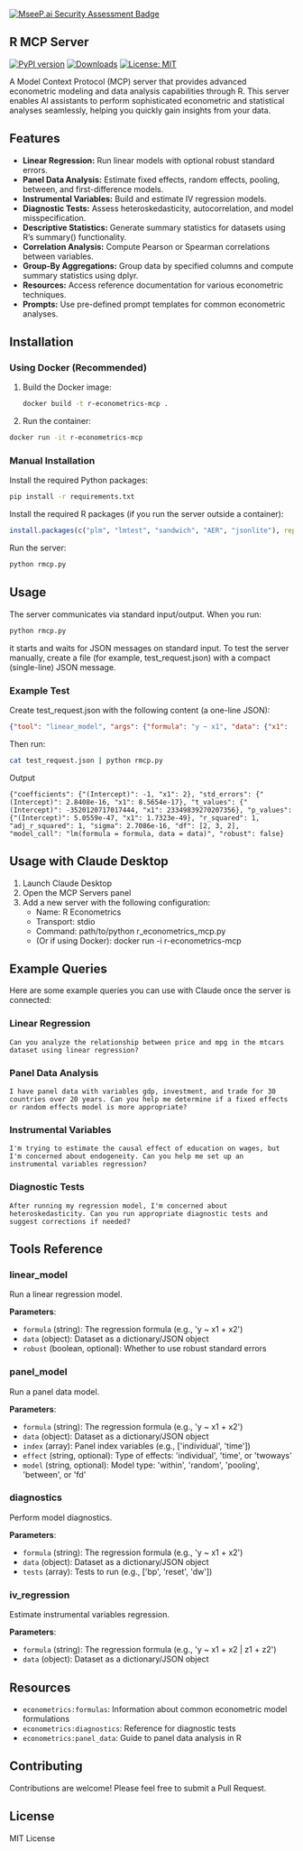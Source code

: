 [![MseeP.ai Security Assessment Badge](https://mseep.net/pr/gojiplus-rmcp-badge.png)](https://mseep.ai/app/gojiplus-rmcp)

## R MCP Server

[![PyPI version](https://img.shields.io/pypi/v/rmcp.svg)](https://pypi.org/project/rmcp/)
[![Downloads](https://pepy.tech/badge/rmcp)](https://pepy.tech/project/rmcp)
[![License: MIT](https://img.shields.io/badge/License-MIT-yellow.svg)](https://opensource.org/licenses/MIT)

A Model Context Protocol (MCP) server that provides advanced econometric modeling and data analysis capabilities through R. This server enables AI assistants to perform sophisticated econometric and statistical analyses seamlessly, helping you quickly gain insights from your data.

## Features

- **Linear Regression:** Run linear models with optional robust standard errors.
- **Panel Data Analysis:** Estimate fixed effects, random effects, pooling, between, and first-difference models.
- **Instrumental Variables:** Build and estimate IV regression models.
- **Diagnostic Tests:** Assess heteroskedasticity, autocorrelation, and model misspecification.
- **Descriptive Statistics:** Generate summary statistics for datasets using R’s summary() functionality.
- **Correlation Analysis:** Compute Pearson or Spearman correlations between variables.
- **Group-By Aggregations:** Group data by specified columns and compute summary statistics using dplyr.
- **Resources:** Access reference documentation for various econometric techniques.
- **Prompts:** Use pre-defined prompt templates for common econometric analyses.


## Installation

### Using Docker (Recommended)

1. Build the Docker image:
   ```bash
   docker build -t r-econometrics-mcp .
   ```

2. Run the container:

```bash
docker run -it r-econometrics-mcp
```

### Manual Installation

Install the required Python packages:

```bash
pip install -r requirements.txt
```

Install the required R packages (if you run the server outside a container):

```R
install.packages(c("plm", "lmtest", "sandwich", "AER", "jsonlite"), repos="https://cloud.r-project.org/")
```

Run the server:

```bash
python rmcp.py
```

## Usage

The server communicates via standard input/output. When you run:

```bash
python rmcp.py
```

it starts and waits for JSON messages on standard input. To test the server manually, create a file (for example, test_request.json) with a compact (single-line) JSON message.

### Example Test
Create test_request.json with the following content (a one-line JSON):

```json
{"tool": "linear_model", "args": {"formula": "y ~ x1", "data": {"x1": [1,2,3,4,5], "y": [1,3,5,7,9]}, "robust": false}}
```

Then run:

```bash
cat test_request.json | python rmcp.py
```

Output

```
{"coefficients": {"(Intercept)": -1, "x1": 2}, "std_errors": {"(Intercept)": 2.8408e-16, "x1": 8.5654e-17}, "t_values": {"(Intercept)": -3520120717017444, "x1": 23349839270207356}, "p_values": {"(Intercept)": 5.0559e-47, "x1": 1.7323e-49}, "r_squared": 1, "adj_r_squared": 1, "sigma": 2.7086e-16, "df": [2, 3, 2], "model_call": "lm(formula = formula, data = data)", "robust": false}
```
## Usage with Claude Desktop

1. Launch Claude Desktop
2. Open the MCP Servers panel
3. Add a new server with the following configuration:
   - Name: R Econometrics
   - Transport: stdio
   - Command: path/to/python r_econometrics_mcp.py
   - (Or if using Docker): docker run -i r-econometrics-mcp

## Example Queries

Here are some example queries you can use with Claude once the server is connected:

### Linear Regression

```
Can you analyze the relationship between price and mpg in the mtcars dataset using linear regression?
```

### Panel Data Analysis

```
I have panel data with variables gdp, investment, and trade for 30 countries over 20 years. Can you help me determine if a fixed effects or random effects model is more appropriate?
```

### Instrumental Variables

```
I'm trying to estimate the causal effect of education on wages, but I'm concerned about endogeneity. Can you help me set up an instrumental variables regression?
```

### Diagnostic Tests

```
After running my regression model, I'm concerned about heteroskedasticity. Can you run appropriate diagnostic tests and suggest corrections if needed?
```

## Tools Reference

### linear_model

Run a linear regression model.

**Parameters**:
- `formula` (string): The regression formula (e.g., 'y ~ x1 + x2')
- `data` (object): Dataset as a dictionary/JSON object
- `robust` (boolean, optional): Whether to use robust standard errors

### panel_model

Run a panel data model.

**Parameters**:
- `formula` (string): The regression formula (e.g., 'y ~ x1 + x2')
- `data` (object): Dataset as a dictionary/JSON object
- `index` (array): Panel index variables (e.g., ['individual', 'time'])
- `effect` (string, optional): Type of effects: 'individual', 'time', or 'twoways'
- `model` (string, optional): Model type: 'within', 'random', 'pooling', 'between', or 'fd'

### diagnostics

Perform model diagnostics.

**Parameters**:
- `formula` (string): The regression formula (e.g., 'y ~ x1 + x2')
- `data` (object): Dataset as a dictionary/JSON object
- `tests` (array): Tests to run (e.g., ['bp', 'reset', 'dw'])

### iv_regression

Estimate instrumental variables regression.

**Parameters**:
- `formula` (string): The regression formula (e.g., 'y ~ x1 + x2 | z1 + z2')
- `data` (object): Dataset as a dictionary/JSON object

## Resources

- `econometrics:formulas`: Information about common econometric model formulations
- `econometrics:diagnostics`: Reference for diagnostic tests
- `econometrics:panel_data`: Guide to panel data analysis in R

## Contributing

Contributions are welcome! Please feel free to submit a Pull Request.

## License

MIT License

